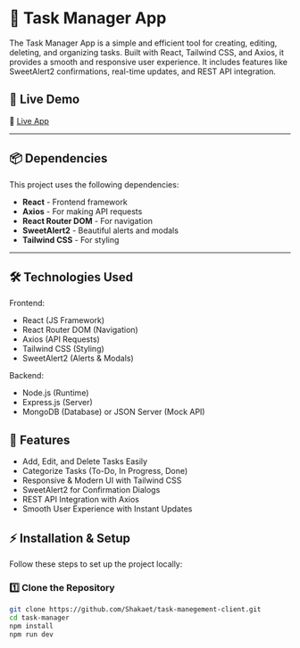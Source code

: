 # 📝 Task Manager App

The Task Manager App is a simple and efficient tool for creating, editing, deleting, and organizing tasks. Built with React, Tailwind CSS, and Axios, it provides a smooth and responsive user experience. It includes features like SweetAlert2 confirmations, real-time updates, and REST API integration.

## 🚀 Live Demo  
🔗 [Live App](https://nimble-syrniki-8716e2.netlify.app/)  

---

## 📦 Dependencies  
This project uses the following dependencies:  

- **React** - Frontend framework  
- **Axios** - For making API requests  
- **React Router DOM** - For navigation  
- **SweetAlert2** - Beautiful alerts and modals  
- **Tailwind CSS** - For styling  

---



##  🛠 Technologies Used

Frontend: 
  - React (JS Framework)
  - React Router DOM (Navigation)
  - Axios (API Requests)
  - Tailwind CSS (Styling)
  - SweetAlert2 (Alerts & Modals)

Backend: 
  - Node.js (Runtime)
  - Express.js (Server)
  - MongoDB (Database) or JSON Server (Mock API)


  ## 🎯 Features

  - Add, Edit, and Delete Tasks Easily
  - Categorize Tasks (To-Do, In Progress, Done)
  - Responsive & Modern UI with Tailwind CSS
  - SweetAlert2 for Confirmation Dialogs
  - REST API Integration with Axios
  - Smooth User Experience with Instant Updates


  ## ⚡ Installation & Setup  

Follow these steps to set up the project locally:  



### 1️⃣ Clone the Repository  
```sh
git clone https://github.com/Shakaet/task-manegement-client.git
cd task-manager
npm install
npm run dev


